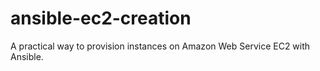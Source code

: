 # ansible-ec2-creation
A practical way to provision instances on Amazon Web Service EC2 with Ansible.
